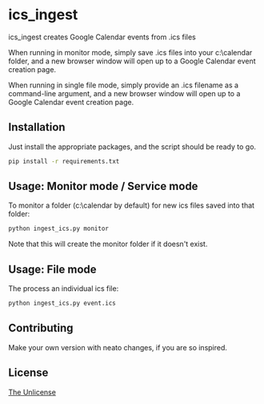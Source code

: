 # ics_ingest

ics_ingest creates Google Calendar events from .ics files

When running in monitor mode, simply save .ics files into your c:\calendar folder, and a new browser window will open up to a Google Calendar event creation page.

When running in single file mode, simply provide an .ics filename as a command-line argument, and a new browser window will open up to a Google Calendar event creation page.

## Installation

Just install the appropriate packages, and the script should be ready to go.

```bash
pip install -r requirements.txt
```

## Usage: Monitor mode / Service mode

To monitor a folder (c:\calendar by default) for new ics files saved into that folder:

```python
python ingest_ics.py monitor
```

Note that this will create the monitor folder if it doesn't exist.


## Usage: File mode

The process an individual ics file:

```python
python ingest_ics.py event.ics
```


## Contributing

Make your own version with neato changes, if you are so inspired.

## License

[The Unlicense](https://choosealicense.com/licenses/unlicense/)

